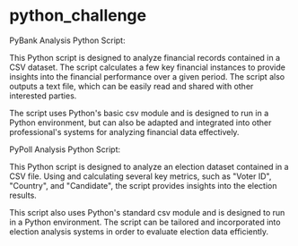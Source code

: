 # python_challenge
PyBank Analysis Python Script:

This Python script is designed to analyze financial records contained in a CSV 
dataset. The script calculates a few key financial instances to provide insights 
into the financial performance over a given period. The script also outputs a
text file, which can be easily read and shared with other interested parties.

The script uses Python's basic csv module and is designed to run in a Python 
environment, but can also be adapted and integrated into other professional's 
systems for analyzing financial data effectively.

PyPoll Analysis Python Script:

This Python script is designed to analyze an election dataset contained in a CSV 
file. Using and calculating several key metrics, such as "Voter ID", 
"Country", and "Candidate", the script provides insights into the election 
results.

This script also uses Python's standard csv module and is designed to run in a 
Python environment. The script can be tailored and incorporated into election
analysis systems in order to evaluate election data efficiently.
